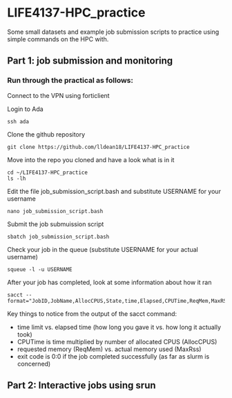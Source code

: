 # LIFE4137-HPC_practice
Some small datasets and example job submission scripts to practice using simple commands on the HPC with.

## Part 1: job submission and monitoring

### Run through the practical as follows:

Connect to the VPN using forticlient

Login to Ada
```
ssh ada
```

Clone the github repository
```
git clone https://github.com/lldean18/LIFE4137-HPC_practice
```

Move into the repo you cloned and have a look what is in it
```
cd ~/LIFE4137-HPC_practice
ls -lh
```

Edit the file job_submission_script.bash and substitute USERNAME for your username
```
nano job_submission_script.bash
```

Submit the job submuission script
```
sbatch job_submission_script.bash
```

Check your job in the queue (substitute USERNAME for your actual username)
```
squeue -l -u USERNAME
```

After your job has completed, look at some information about how it ran
```
sacct --format="JobID,JobName,AllocCPUS,State,time,Elapsed,CPUTime,ReqMem,MaxRSS,ExitCode"
```

Key things to notice from the output of the sacct command:
- time limit vs. elapsed time (how long you gave it vs. how long it actually took)
- CPUTime is time multiplied by number of allocated CPUS (AllocCPUS)
- requested memory (ReqMem) vs. actual memory used (MaxRss)
- exit code is 0:0 if the job completed successfully (as far as slurm is concerned)

## Part 2: Interactive jobs using srun
